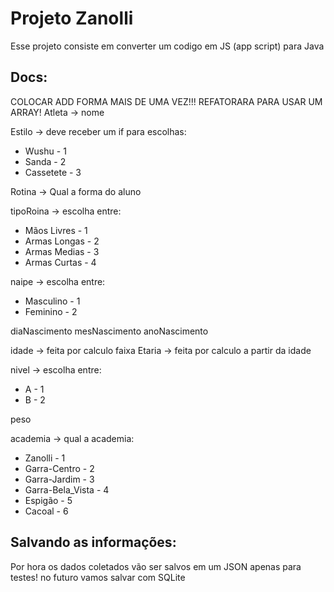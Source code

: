 # Projeto Zanolli
Esse projeto consiste em converter um codigo em JS (app script) para  Java
## Docs:
COLOCAR ADD FORMA MAIS DE UMA VEZ!!!
REFATORARA PARA USAR UM ARRAY!
Atleta -> nome

Estilo -> deve receber um if para escolhas:
* Wushu - 1
* Sanda - 2
* Cassetete - 3

Rotina -> Qual a forma do aluno

tipoRoina -> escolha entre: 
* Mãos Livres - 1
* Armas Longas - 2 
* Armas Medias - 3
* Armas Curtas - 4

naipe -> escolha entre:
* Masculino - 1
* Feminino - 2

diaNascimento 
mesNascimento
anoNascimento

idade -> feita por calculo
faixa Etaria ->  feita por calculo a partir da idade

nivel -> escolha entre:
* A - 1
* B - 2

peso

academia -> qual a academia:
* Zanolli - 1
* Garra-Centro - 2
* Garra-Jardim - 3
* Garra-Bela_Vista - 4
* Espigão - 5
* Cacoal - 6


## Salvando as informações:

Por hora os dados coletados vão ser salvos em um JSON apenas para testes! 
no futuro vamos salvar com SQLite
